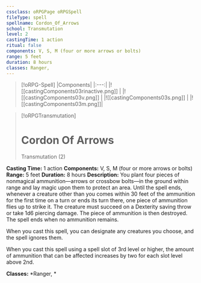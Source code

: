 ```yaml
---
cssclass: oRPGPage oRPGSpell
fileType: spell
spellname: Cordon_Of_Arrows
school: Transmutation
level: 2
castingTime: 1 action
ritual: false
components: V, S, M (four or more arrows or bolts)
range: 5 feet
duration: 8 hours
classes: Ranger,
---
```

> [!oRPG-Spell]
> |Components|
> |:---:|
> |![[castingComponents03rinactive.png]] |
> |![[castingComponents03v.png]] |
> |![[castingComponents03s.png]] |
> |![[castingComponents03m.png]]|

> [!oRPGTransmutation]
>#  Cordon Of Arrows
> Transmutation  (2)

**Casting Time:** 1 action
**Components:** V, S, M (four or more arrows or bolts)
**Range:** 5 feet
**Duration:**  8 hours
**Description:**
You plant four pieces of nonmagical ammunition—arrows or crossbow bolts—in the ground within range and lay magic upon them to protect an area. Until the spell ends, whenever a creature other than you comes within 30 feet of the ammunition for the first time on a turn or ends its turn there, one piece of ammunition flies up to strike it. The creature must succeed on a Dexterity saving throw or take 1d6 piercing damage. The piece of ammunition is then destroyed. The spell ends when no ammunition remains.



 When you cast this spell, you can designate any creatures you choose, and the spell ignores them.

When you cast this spell using a spell slot of 3rd level or higher, the amount of ammunition that can be affected increases by two for each slot level above 2nd.

**Classes:**  *Ranger, *


